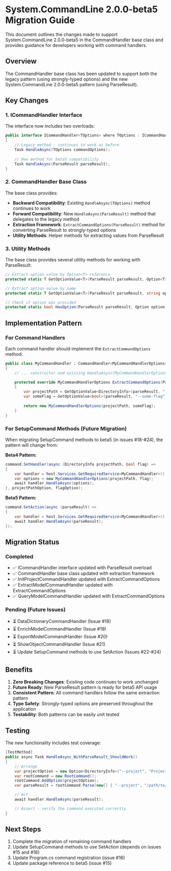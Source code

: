 # System.CommandLine 2.0.0-beta5 Migration Guide

This document outlines the changes made to support System.CommandLine 2.0.0-beta5 in the CommandHandler base class and provides guidance for developers working with command handlers.

## Overview

The CommandHandler base class has been updated to support both the legacy pattern (using strongly-typed options) and the new System.CommandLine 2.0.0-beta5 pattern (using ParseResult).

## Key Changes

### 1. ICommandHandler Interface

The interface now includes two overloads:

```csharp
public interface ICommandHandler<TOptions> where TOptions : ICommandHandlerOptions
{
    // Legacy method - continues to work as before
    Task HandleAsync(TOptions commandOptions);
    
    // New method for beta5 compatibility
    Task HandleAsync(ParseResult parseResult);
}
```

### 2. CommandHandler Base Class

The base class provides:

- **Backward Compatibility**: Existing `HandleAsync(TOptions)` method continues to work
- **Forward Compatibility**: New `HandleAsync(ParseResult)` method that delegates to the legacy method
- **Extraction Framework**: `ExtractCommandOptions(ParseResult)` method for converting ParseResult to strongly-typed options
- **Utility Methods**: Helper methods for extracting values from ParseResult

### 3. Utility Methods

The base class provides several utility methods for working with ParseResult:

```csharp
// Extract option value by Option<T> reference
protected static T GetOptionValue<T>(ParseResult parseResult, Option<T> option)

// Extract option value by name
protected static T GetOptionValue<T>(ParseResult parseResult, string optionName)

// Check if option was provided
protected static bool HasOption(ParseResult parseResult, Option option)
```

## Implementation Pattern

### For Command Handlers

Each command handler should implement the `ExtractCommandOptions` method:

```csharp
public class MyCommandHandler : CommandHandler<MyCommandHandlerOptions>
{
    // ... constructor and existing HandleAsync(MyCommandHandlerOptions) method ...

    protected override MyCommandHandlerOptions ExtractCommandOptions(ParseResult parseResult)
    {
        var projectPath = GetOptionValue<DirectoryInfo>(parseResult, "--project");
        var someFlag = GetOptionValue<bool>(parseResult, "--some-flag");
        
        return new MyCommandHandlerOptions(projectPath, someFlag);
    }
}
```

### For SetupCommand Methods (Future Migration)

When migrating SetupCommand methods to beta5 (in issues #18-#24), the pattern will change from:

**Beta4 Pattern:**
```csharp
command.SetHandler(async (DirectoryInfo projectPath, bool flag) =>
{
    var handler = host.Services.GetRequiredService<MyCommandHandler>();
    var options = new MyCommandHandlerOptions(projectPath, flag);
    await handler.HandleAsync(options);
}, projectPathOption, flagOption);
```

**Beta5 Pattern:**
```csharp
command.SetAction(async (parseResult) =>
{
    var handler = host.Services.GetRequiredService<MyCommandHandler>();
    await handler.HandleAsync(parseResult);
});
```

## Migration Status

### Completed
- ✅ ICommandHandler interface updated with ParseResult overload
- ✅ CommandHandler base class updated with extraction framework
- ✅ InitProjectCommandHandler updated with ExtractCommandOptions
- ✅ ExtractModelCommandHandler updated with ExtractCommandOptions  
- ✅ QueryModelCommandHandler updated with ExtractCommandOptions

### Pending (Future Issues)
- ⏳ DataDictionaryCommandHandler (Issue #18)
- ⏳ EnrichModelCommandHandler (Issue #19)
- ⏳ ExportModelCommandHandler (Issue #20)
- ⏳ ShowObjectCommandHandler (Issue #21)
- ⏳ Update SetupCommand methods to use SetAction (Issues #22-#24)

## Benefits

1. **Zero Breaking Changes**: Existing code continues to work unchanged
2. **Future Ready**: New ParseResult pattern is ready for beta5 API usage
3. **Consistent Pattern**: All command handlers follow the same extraction pattern
4. **Type Safety**: Strongly-typed options are preserved throughout the application
5. **Testability**: Both patterns can be easily unit tested

## Testing

The new functionality includes test coverage:

```csharp
[TestMethod]
public async Task HandleAsync_WithParseResult_ShouldWork()
{
    // Arrange
    var projectOption = new Option<DirectoryInfo>("--project", "Project path");
    var rootCommand = new RootCommand();
    rootCommand.AddOption(projectOption);
    var parseResult = rootCommand.Parse(new[] { "--project", "/path/to/project" });

    // Act
    await handler.HandleAsync(parseResult);

    // Assert - verify the command executed correctly
}
```

## Next Steps

1. Complete the migration of remaining command handlers
2. Update SetupCommand methods to use SetAction (depends on issues #15 and #16)
3. Update Program.cs command registration (issue #16)
4. Update package reference to beta5 (issue #15)